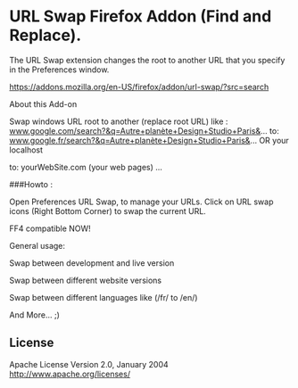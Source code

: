 # URL Swap Firefox Addon (Find and Replace).  

The URL Swap extension changes the root to another URL that you specify in the Preferences window.

https://addons.mozilla.org/en-US/firefox/addon/url-swap/?src=search

About this Add-on

Swap windows URL root to another (replace root URL) like : 
www.google.com/search?&q=Autre+planète+Design+Studio+Paris&...
to: www.google.fr/search?&q=Autre+planète+Design+Studio+Paris&...
OR
your localhost

to: yourWebSite.com (your web pages)
...


###Howto :

Open Preferences URL Swap, to manage your URLs.
Click on URL swap icons (Right Bottom Corner) to swap the current URL.

FF4 compatible NOW!

General usage:

Swap between development and live version

Swap between different website versions

Swap between different languages like (/fr/ to /en/)

And More... ;)

## License

Apache License
Version 2.0, January 2004
http://www.apache.org/licenses/
